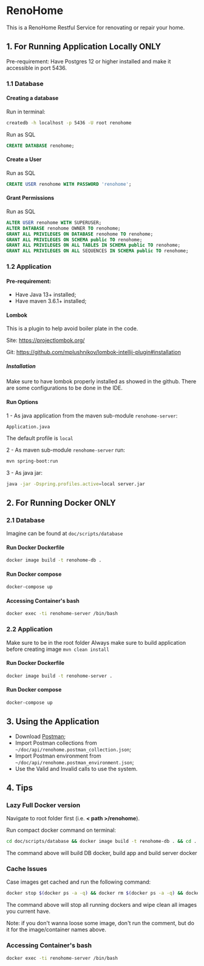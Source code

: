 # RenoHome

This is a RenoHome Restful Service for renovating or repair your home.

## 1. For Running Application Locally ONLY

Pre-requirement: Have Postgres 12 or higher installed and make it accessible in port 5436.

### 1.1 Database

#### Creating a database

Run in terminal: 
```bash
createdb -h localhost -p 5436 -U root renohome
```

Run as SQL
```sql
CREATE DATABASE renohome;
```

#### Create a User

Run as SQL
```sql
CREATE USER renohome WITH PASSWORD 'renohome';
```

#### Grant Permissions

Run as SQL
```sql
ALTER USER renohome WITH SUPERUSER;
ALTER DATABASE renohome OWNER TO renohome;
GRANT ALL PRIVILEGES ON DATABASE renohome TO renohome;
GRANT ALL PRIVILEGES ON SCHEMA public TO renohome;
GRANT ALL PRIVILEGES ON ALL TABLES IN SCHEMA public TO renohome;
GRANT ALL PRIVILEGES ON ALL SEQUENCES IN SCHEMA public TO renohome;
```

### 1.2 Application

#### Pre-requirement: 
- Have Java 13+ installed;
- Have maven 3.6.1+ installed;

#### Lombok

This is a plugin to help avoid boiler plate in the code. 

Site: https://projectlombok.org/

Git: https://github.com/mplushnikov/lombok-intellij-plugin#installation

##### Installation

Make sure to have lombok properly installed as showed in the github. There are some configurations to be done in the IDE.

#### Run Options
1 - As java application from the maven sub-module `renohome-server`: 
```
Application.java
```
The default profile is `local`


2 - As maven sub-module `renohome-server` run: 

```bash
mvn spring-boot:run
```

3 - As java jar:
```bash
java -jar -Dspring.profiles.active=local server.jar
``` 


## 2. For Running Docker ONLY

### 2.1 Database
Imagine can be found at `doc/scripts/database`

#### Run Docker Dockerfile
```bash
docker image build -t renohome-db .
```

#### Run Docker compose 
```bash
docker-compose up
```

#### Accessing Container's bash
```bash
docker exec -ti renohome-server /bin/bash
```


### 2.2 Application
Make sure to be in the root folder
Always make sure to build application before creating image `mvn clean install`

#### Run Docker Dockerfile
```bash
docker image build -t renohome-server .
```

#### Run Docker compose 
```bash
docker-compose up
```


## 3. Using the Application
- Download [Postman](https://www.getpostman.com/);
- Import Postman collections from `~/doc/api/renohome.postman_collection.json`;
- Import Postman environment from `~/doc/api/renohome.postman_environment.json`;
- Use the Valid and Invalid calls to use the system.


## 4. Tips
### Lazy Full Docker version
Navigate to root folder first (i.e. **< path >/renohome**).

Run compact docker command on terminal:
```bash
cd doc/scripts/database && docker image build -t renohome-db . && cd ../../../ && mvn clean -T5C install -DskipTests=true -DskipITs -Dcheckstyle.skip=true -Dmaven.test.skip=true && docker image build -t renohome-server . && docker-compose up
``` 
The command above will build DB docker, build app and build server docker


### Cache Issues
Case images get cached and run the following command:
```bash
docker stop $(docker ps -a -q) && docker rm $(docker ps -a -q) && docker rmi $(docker images -a -q)
```
The command above will stop all running dockers and wipe clean all images you current have.

Note: if you don't wanna loose some image, don't run the comment, but do it for the image/container names above.

### Accessing Container's bash
```bash
docker exec -ti renohome-server /bin/bash
```
